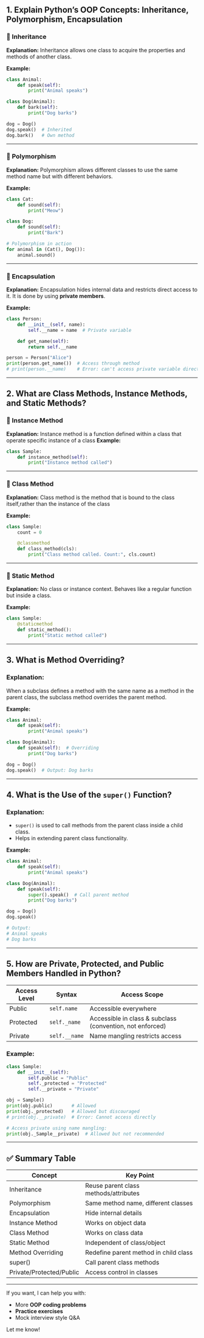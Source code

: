 ## 1. **Explain Python’s OOP Concepts: Inheritance, Polymorphism, Encapsulation**

### 🔹 Inheritance

**Explanation:**
Inheritance allows one class to acquire the properties and methods of another class.


**Example:**

```python
class Animal:
    def speak(self):
        print("Animal speaks")

class Dog(Animal):
    def bark(self):
        print("Dog barks")

dog = Dog()
dog.speak()  # Inherited
dog.bark()   # Own method
```

---

### 🔹 Polymorphism

**Explanation:**
Polymorphism allows different classes to use the same method name but with different behaviors.

**Example:**

```python
class Cat:
    def sound(self):
        print("Meow")

class Dog:
    def sound(self):
        print("Bark")

# Polymorphism in action
for animal in (Cat(), Dog()):
    animal.sound()
```

---

### 🔹 Encapsulation

**Explanation:**
Encapsulation hides internal data and restricts direct access to it.
It is done by using **private members**.

**Example:**

```python
class Person:
    def __init__(self, name):
        self.__name = name  # Private variable

    def get_name(self):
        return self.__name

person = Person("Alice")
print(person.get_name())  # Access through method
# print(person.__name)    # Error: can't access private variable directly
```

---

## 2. **What are Class Methods, Instance Methods, and Static Methods?**

### 🔹 Instance Method

**Explanation:**
Instance method is a function defined within a class that operate specific instance of a class
**Example:**

```python
class Sample:
    def instance_method(self):
        print("Instance method called")
```

---

### 🔹 Class Method

**Explanation:**
Class method is the method that is bound to the class itself,rather than the instance of the class

**Example:**

```python
class Sample:
    count = 0

    @classmethod
    def class_method(cls):
        print("Class method called. Count:", cls.count)
```

---

### 🔹 Static Method

**Explanation:**
No class or instance context.
Behaves like a regular function but inside a class.

**Example:**

```python
class Sample:
    @staticmethod
    def static_method():
        print("Static method called")
```

---

## 3. **What is Method Overriding?**

### Explanation:

When a subclass defines a method with the same name as a method in the parent class, the subclass method overrides the parent method.

**Example:**

```python
class Animal:
    def speak(self):
        print("Animal speaks")

class Dog(Animal):
    def speak(self):  # Overriding
        print("Dog barks")

dog = Dog()
dog.speak()  # Output: Dog barks
```

---

## 4. **What is the Use of the `super()` Function?**

### Explanation:

* `super()` is used to call methods from the parent class inside a child class.
* Helps in extending parent class functionality.

**Example:**

```python
class Animal:
    def speak(self):
        print("Animal speaks")

class Dog(Animal):
    def speak(self):
        super().speak()  # Call parent method
        print("Dog barks")

dog = Dog()
dog.speak()

# Output:
# Animal speaks
# Dog barks
```

---

## 5. **How are Private, Protected, and Public Members Handled in Python?**

| Access Level | Syntax        | Access Scope                                              |
| ------------ | ------------- | --------------------------------------------------------- |
| Public       | `self.name`   | Accessible everywhere                                     |
| Protected    | `self._name`  | Accessible in class & subclass (convention, not enforced) |
| Private      | `self.__name` | Name mangling restricts access                            |

### Example:

```python
class Sample:
    def __init__(self):
        self.public = "Public"
        self._protected = "Protected"
        self.__private = "Private"

obj = Sample()
print(obj.public)       # Allowed
print(obj._protected)   # Allowed but discouraged
# print(obj.__private)  # Error: Cannot access directly

# Access private using name mangling:
print(obj._Sample__private)  # Allowed but not recommended
```

---

## ✅ Summary Table

| Concept                  | Key Point                             |
| ------------------------ | ------------------------------------- |
| Inheritance              | Reuse parent class methods/attributes |
| Polymorphism             | Same method name, different classes   |
| Encapsulation            | Hide internal details                 |
| Instance Method          | Works on object data                  |
| Class Method             | Works on class data                   |
| Static Method            | Independent of class/object           |
| Method Overriding        | Redefine parent method in child class |
| super()                  | Call parent class methods             |
| Private/Protected/Public | Access control in classes             |

---

If you want, I can help you with:

* More **OOP coding problems**
* **Practice exercises**
* Mock interview style Q\&A

Let me know!
